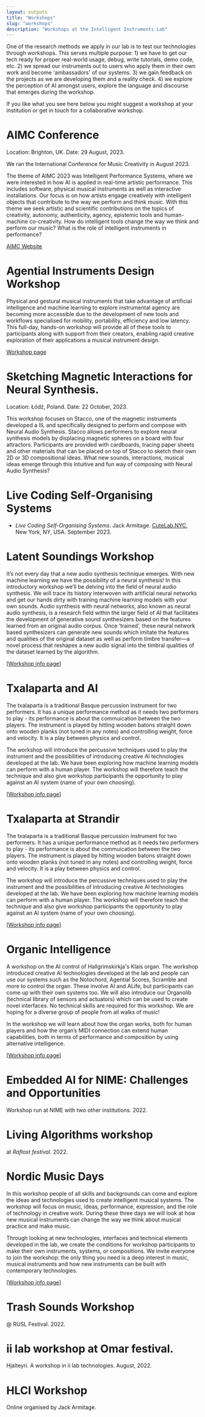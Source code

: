 ```yaml
---
layout: outputs
title: "Workshops"
slug: "workshops"
description: "Workshops at the Intelligent Instruments Lab"
---
```


<script>
import CaptionedImage from "../components/Images/CaptionedImage.svelte"
</script>

One of the research methods we apply in our lab is to test our technologies through workshops. This serves multiple purpose: 1) we have to get our tech ready for proper real-world usage, debug, write tutorials, demo code, etc. 2) we spread our instruments out to users who apply them in their own work and become 'ambassadors' of our systems. 3) we gain feedback on the projects as we are developing them and a reality check. 4) we explore the perception of AI amongst users, explore the language and discourse that emerges during the workshop.

If you like what you see here below you might suggest a workshop at your institution or get in touch for a collaborative workshop.


# AIMC Conference

Location: Brighton, UK. Date: 29 August, 2023.

We ran the International Conference for Music Creativity in August 2023.

The theme of AIMC 2023 was Intelligent Performance Systems, where we were interested in how AI is applied in real-time artistic performance. This includes software, physical musical instruments as well as interactive installations. Our focus is on how artists engage creatively with intelligent objects that contribute to the way we perform and think music. With this theme we seek artistic and scientific contributions on the topics of creativity, autonomy, authenticity, agency, epistemic tools and human-machine co-creativity. How do intelligent tools change the way we think and perform our music? What is the role of intelligent instruments in performance?

[AIMC Website](https://aimc2023.pubpub.org)

<CaptionedImage
  src="news/aimclogo.png"
  alt="The AIMC logo."
  caption="The AIMC logo"/>


# Agential Instruments Design Workshop

Physical and gestural musical instruments that take advantage of artificial intelligence and machine learning to explore instrumental agency are becoming more accessible due to the development of new tools and workflows specialised for mobility, portability, efficiency and low latency. This full-day, hands-on workshop will provide all of these tools to participants along with support from their creators, enabling rapid creative exploration of their applications a musical instrument design. 

[Workshop page](https://aimc2023.pubpub.org/pub/25mg4xnz/release/1)

<CaptionedImage
  src="workshops/stacco_score.jpg"
  alt="From Sketching Magnetic Interactions for Neural Synthesis Workshop"
  caption="From Sketching Magnetic Interactions for Neural Synthesis Workshop"/>

  
# Sketching Magnetic Interactions for Neural Synthesis.

Location: Łódź, Poland. Date: 22 October, 2023.

This workshop focuses on Stacco, one of the magnetic instruments developed a IIL and specifically designed to perform and compose with Neural Audio Synthesis. Stacco allows performers to explore neural synthesis models by displacing magnetic spheres on a board with four attractors. Participants are provided with cardboards, tracing paper sheets and other materials that can be placed on top of Stacco to sketch their own 2D or 3D compositional ideas. What new sounds, interactions, musical ideas emerge through this intuitive and fun way of composing with Neural Audio Synthesis? 

<CaptionedImage
  src="workshops/aimclogo.png"
  alt="The AIMC logo."
  caption="The AIMC logo"/>


# Live Coding Self-Organising Systems

- *Live Coding Self-Organising Systems*. Jack Armitage. [CuteLab.NYC](https://cutelab.nyc), New York, NY, USA. September 2023.


# Latent Soundings Workshop

It’s not every day that a new audio synthesis technique emerges. With new machine learning we have the possibility of a neural synthesis! In this introductory workshop we’ll be delving into the field of neural audio synthesis. We will trace its history interwoven with artificial neural networks and get our hands dirty with training machine learning models with your own sounds. Audio synthesis with neural networks, also known as neural audio synthesis, is a research field within the larger field of AI that facilitates the development of generative sound synthesizers based on the features learned from an original audio corpus. Once ‘trained’, these neural network based synthesizers can generate new sounds which imitate the features and qualities of the original dataset as well as perform timbre transfer—a novel process that reshapes a new audio signal into the timbral qualities of the dataset learned by the algorithm.

[[Workshop info page](https://iil.is/news/latent-soundings)]

<CaptionedImage
  src="workshops/latent.jpg"
  alt="From the Latent Soundings Workshop"
  caption="From the Latent Soundings Workshop"/>


# Txalaparta and AI

The txalaparta is a traditional Basque percussion instrument for two performers. It has a unique performance method as it needs two performers to play - its performance is about the commuication between the two players. The instrument is played by hitting wooden batons straight down onto wooden planks (not tuned in any notes) and controlling weight, force and velocity. It is a play between physics and control.

The workshop will introduce the percussive techniques used to play the instrument and the possibilities of introducing creative AI technologies developed at the lab. We have been exploring how machine learning models can perform with a human player. The workshop will therefore teach the technique and also give workshop participants the opportunity to play against an AI system (name of your own choosing).

[[Workshop info page](https://iil.is/news/txalaparta_dynjandi)]

<CaptionedImage
  src="workshops/txalaDynjandi.jpg"
  alt="Intelligent Instruments Lab logo, black."
  caption="The black logo with logomark and wordmark"/>

# Txalaparta at Strandir

The txalaparta is a traditional Basque percussion instrument for two performers. It has a unique performance method as it needs two performers to play - its performance is about the commuication between the two players. The instrument is played by hitting wooden batons straight down onto wooden planks (not tuned in any notes) and controlling weight, force and velocity. It is a play between physics and control.

The workshop will introduce the percussive techniques used to play the instrument and the possibilities of introducing creative AI technologies developed at the lab. We have been exploring how machine learning models can perform with a human player. The workshop will therefore teach the technique and also give workshop participants the opportunity to play against an AI system (name of your own choosing).

[[Workshop info page](https://iil.is/news/txalaparta_strandir)]


<CaptionedImage
  src="workshops/txalaStrandir.jpg"
  alt="Intelligent Instruments Lab logo, black."
  caption="The black logo with logomark and wordmark"/>

# Organic Intelligence 

A workshop on the AI control of Hallgrimskirkja's Klais organ. The workshop introduced creative AI technologies developed at the lab and people can use our systems such as the Notochord, Agential Scores, Scramble and more to control the organ. These involve AI and ALife, but participants can come up with their own systems too. We will also introduce our Organolib (technical library of sensors and actuators) which can be used to create novel interfaces. No technical skills are required for this workshop. We are hoping for a diverse group of people from all walks of music!

In the workshop we will learn about how the organ works, both for human players and how the organ’s MIDI connection can extend human capabilities, both in terms of performance and composition by using alternative intelligence.

[[Workshop info page](https://iil.is/news/organic-intelligence)]

<CaptionedImage
  src="workshops/organ.jpg"
  alt="Oganic Intelligence workshop"
  caption="Organic Intelligence Workshop"/>



# Embedded AI for NIME: Challenges and Opportunities

Workshop run at NIME with two other institutions. 2022.

# Living Algorithms workshop 

at *Raflost festival.* 2022.

# Nordic Music Days 

In this workshop people of all skills and backgrounds can come and explore the ideas and technologies used to create intelligent musical systems. The workshop will focus on music, ideas, performance, expression, and the role of technology in creative work. During these three days we will look at how new musical instruments can change the way we think about musical practice and make music.

Through looking at new technologies, interfaces and technical elements developed in the lab, we create the conditions for workshop participants to make their own instruments, systems, or compositions. We invite everyone to join the workshop: the only thing you need is a deep interest in music, musical instruments and how new instruments can be built with contemporary technologies.


[[Workshop info page](https://iil.is/news/nordic-music-days-22)]

# Trash Sounds Workshop
 @ RUSL Festival. 2022. 

# ii lab workshop at Omar festival. 

Hjalteyri. A workshop in ii lab technologies. August, 2022. 

# HLCI Workshop

Online organised by Jack Armitage.




